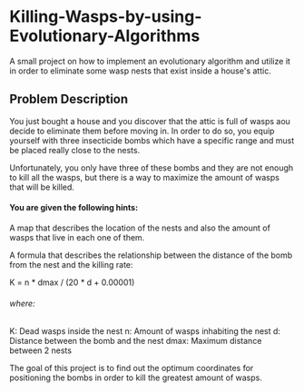 # Killing-Wasps-by-using-Evolutionary-Algorithms

A small project on how to implement an evolutionary algorithm and utilize it in order to eliminate some wasp nests that exist inside a house's attic.

## Problem Description
You just bought a house and you discover that the attic is full of wasps aou decide to eliminate them before moving in. In order to do so, you equip yourself with three insecticide bombs which have a specific range and must be placed really close to the nests.

Unfortunately, you only have three of these bombs and they are not enough to kill all the wasps, but there is a way to maximize the amount of wasps that will be killed.

#### You are given the following hints:

A map that describes the location of the nests and also the amount of wasps that live in each one of them.

A formula that describes the relationship between the distance of the bomb from the nest and the killing rate: 

K = n * dmax / (20 * d + 0.00001)

###### where:

K: Dead wasps inside the nest
n: Amount of wasps inhabiting the nest
d: Distance between the bomb and the nest
dmax: Maximum distance between 2 nests

The goal of this project is to find out the optimum coordinates for positioning the bombs in order to kill the greatest amount of wasps.
